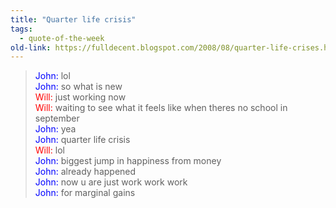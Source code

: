 ```yaml
---
title: "Quarter life crisis"
tags: 
  - quote-of-the-week
old-link: https://fulldecent.blogspot.com/2008/08/quarter-life-crises.html
---
```


> <span style="color:blue">John:</span> lol<br />
> <span style="color:blue">John:</span> so what is new<br />
> <span style="color:red">Will:</span> just working now<br />
> <span style="color:red">Will:</span> waiting to see what it feels like when theres no school in september<br />
> <span style="color:blue">John:</span> yea<br />
> <span style="color:blue">John:</span> quarter life crisis<br />
> <span style="color:red">Will:</span> lol<br />
> <span style="color:blue">John:</span> biggest jump in happiness from money<br />
> <span style="color:blue">John:</span> already happened<br />
> <span style="color:blue">John:</span> now u are just work work work<br />
> <span style="color:blue">John:</span> for marginal gains<br />

